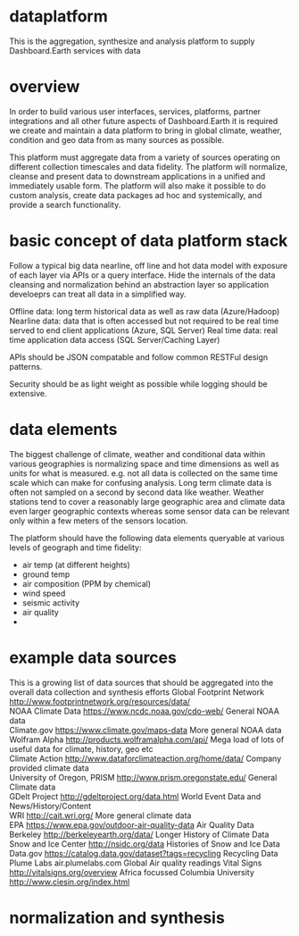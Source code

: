 # dataplatform
This is the aggregation, synthesize and analysis platform to supply Dashboard.Earth services with data

# overview
In order to build various user interfaces, services, platforms, partner integrations and all other future aspects of Dashboard.Earth it is required we create and maintain a data platform to bring in global climate, weather, condition and geo data from as many sources as possible.

This platform must aggregate data from a variety of sources operating on different collection timescales and data fidelity.  The platform will normalize, cleanse and present data to downstream applications in a unified and immediately usable form.  The platform will also make it possible to do custom analysis, create data packages ad hoc and systemically, and provide a search functionality.

# basic concept of data platform stack
Follow a typical big data nearline, off line and hot data model with exposure of each layer via APIs or a query interface.  Hide the internals of the data cleansing and normalization behind an abstraction layer so application develoeprs can treat all data in a simplified way.

Offline data: long term historical data as well as raw data  (Azure/Hadoop)
Nearline data: data that is often accessed but not required to be real time served to end client applications  (Azure, SQL Server)
Real time data: real time application data access  (SQL Server/Caching Layer)

APIs should be JSON compatable and follow common RESTFul design patterns.

Security should be as light weight as possible while logging should be extensive.

# data elements
The biggest challenge of climate, weather and conditional data within various geographies is normalizing space and time dimensions as well as units for what is measured.  e.g. not all data is collected on the same time scale which can make for confusing analysis.  Long term climate data is often not sampled on a second by second data like weather.  Weather stations tend to cover a reasonably large geographic area and climate data even larger geographic contexts whereas some sensor data can be relevant only within a few meters of the sensors location.  

The platform should have the following data elements queryable at various levels of geograph and time fidelity:

* air temp (at different heights)
* ground temp
* air composition (PPM by chemical)
* wind speed
* seismic activity
* air quality
* 

# example data sources
This is a growing list of data sources that should be aggregated into the overall data collection and synthesis efforts
Global Footprint Network	http://www.footprintnetwork.org/resources/data/		
NOAA Climate Data	https://www.ncdc.noaa.gov/cdo-web/	General NOAA data	
Climate.gov	https://www.climate.gov/maps-data	More general NOAA data	
Wolfram Alpha	http://products.wolframalpha.com/api/	Mega load of lots of useful data for climate, history, geo etc	
Climate Action	http://www.dataforclimateaction.org/home/data/	Company provided climate data	
University of Oregon, PRISM	http://www.prism.oregonstate.edu/	General Climate data	
GDelt Project	http://gdeltproject.org/data.html	World Event Data and News/History/Content	
WRI	http://cait.wri.org/	More general climate data	
EPA	https://www.epa.gov/outdoor-air-quality-data	Air Quality Data	
Berkeley	http://berkeleyearth.org/data/	Longer History of Climate Data	
Snow and Ice Center	http://nsidc.org/data	Histories of Snow and Ice Data	
Data.gov	https://catalog.data.gov/dataset?tags=recycling	Recycling Data	
Plume Labs	air.plumelabs.com	Global Air quality readings	
Vital Signs 	http://vitalsigns.org/overview	Africa focussed	
Columbia University	http://www.ciesin.org/index.html		
		

# normalization and synthesis 
